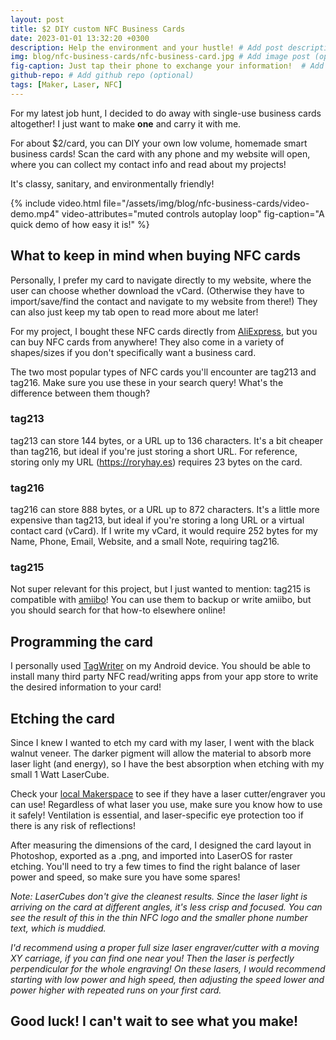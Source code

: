 ```yaml
---
layout: post
title: $2 DIY custom NFC Business Cards
date: 2023-01-01 13:32:20 +0300
description: Help the environment and your hustle! # Add post description (optional)
img: blog/nfc-business-cards/nfc-business-card.jpg # Add image post (optional)
fig-caption: Just tap their phone to exchange your information!  # Add figcaption (optional)
github-repo: # Add github repo (optional)
tags: [Maker, Laser, NFC]
---
```


For my latest job hunt, I decided to do away with single-use business cards altogether! I just want to make **one** and carry it with me.

For about $2/card, you can DIY your own low volume, homemade smart business cards! Scan the card with any phone and my website will open, where you can collect my contact info and read about my projects!

It's classy, sanitary, and environmentally friendly!

{% include video.html 
    file="/assets/img/blog/nfc-business-cards/video-demo.mp4"
    video-attributes="muted controls autoplay loop"
    fig-caption="A quick demo of how easy it is!"
%}

## What to keep in mind when buying NFC cards

Personally, I prefer my card to navigate directly to my website, where the user can choose whether download the vCard. (Otherwise they have to import/save/find the contact and navigate to my website from there!) They can also just keep my tab open to read more about me later!

For my project, I bought these NFC cards directly from [AliExpress](https://www.aliexpress.us/item/3256804276946189.html), but you can buy NFC cards from anywhere! They also come in a variety of shapes/sizes if you don't specifically want a business card.

The two most popular types of NFC cards you'll encounter are tag213 and tag216. Make sure you use these in your search query! What's the difference between them though?

### tag213
tag213 can store 144 bytes, or a URL up to 136 characters. It's a bit cheaper than tag216, but ideal if you're just storing a short URL. For reference, storing only my URL (https://roryhay.es) requires 23 bytes on the card.

### tag216
tag216 can store 888 bytes, or a URL up to 872 characters. It's a little more expensive than tag213, but ideal if you're storing a long URL or a virtual contact card (vCard). If I write my vCard, it would require 252 bytes for my Name, Phone, Email, Website, and a small Note, requiring tag216.

### tag215
Not super relevant for this project, but I just wanted to mention: tag215 is compatible with [amiibo](https://www.nintendo.com/amiibo/)! You can use them to backup or write amiibo, but you should search for that how-to elsewhere online!

## Programming the card

I personally used [TagWriter](https://play.google.com/store/apps/details?id=com.nxp.nfc.tagwriter&gl=US) on my Android device. You should be able to install many third party NFC read/writing apps from your app store to write the desired information to your card!

## Etching the card

Since I knew I wanted to etch my card with my laser, I went with the black walnut veneer. The darker pigment will allow the material to absorb more laser light (and energy), so I have the best absorption when etching with my small 1 Watt LaserCube.

Check your [local Makerspace](https://makerspaces.make.co/) to see if they have a laser cutter/engraver you can use! Regardless of what laser you use, make sure you know how to use it safely! Ventilation is essential, and laser-specific eye protection too if there is any risk of reflections!

After measuring the dimensions of the card, I designed the card layout in Photoshop, exported as a .png, and imported into LaserOS for raster etching. You'll need to try a few times to find the right balance of laser power and speed, so make sure you have some spares!

*Note: LaserCubes don't give the cleanest results. Since the laser light is arriving on the card at different angles, it's less crisp and focused. You can see the result of this in the thin NFC logo and the smaller phone number text, which is muddied.*

*I'd recommend using a proper full size laser engraver/cutter with a moving XY carriage, if you can find one near you! Then the laser is perfectly perpendicular for the whole engraving! On these lasers, I would recommend starting with low power and high speed, then adjusting the speed lower and power higher with repeated runs on your first card.*

## Good luck! I can't wait to see what you make!